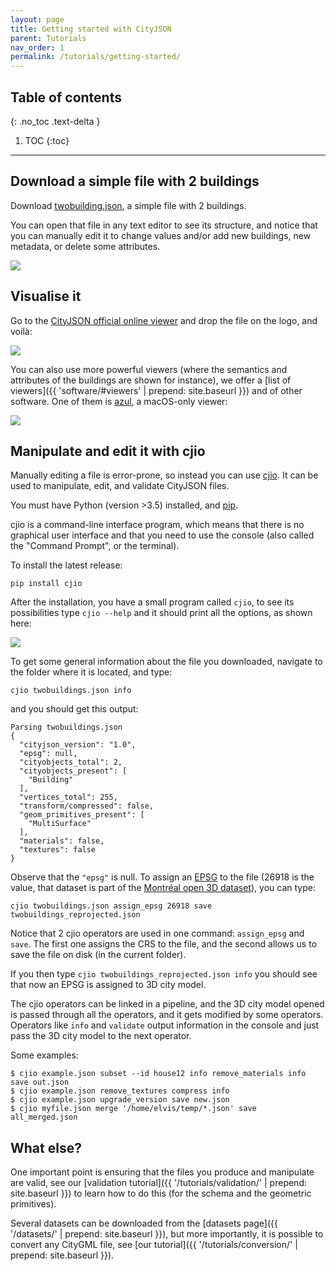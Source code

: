 ```yaml
---
layout: page
title: Getting started with CityJSON
parent: Tutorials
nav_order: 1
permalink: /tutorials/getting-started/
---
```


## Table of contents
{: .no_toc .text-delta }

1. TOC
{:toc}

---

## Download a simple file with 2 buildings

Download [twobuilding.json](../files/twobuildings.json), a simple file with 2 buildings.

You can open that file in any text editor to see its structure, and notice that you can manually edit it to change values and/or add new buildings, new metadata, or delete some attributes.

![](../files/gs-structure.png)


## Visualise it

Go to the [CityJSON official online viewer](https://viewer.cityjson.org) and drop the file on the logo, and voilà:

![](../files/gs-viewer.png)

You can also use more powerful viewers (where the semantics and attributes of the buildings are shown for instance), we offer a [list of viewers]({{ 'software/#viewers' | prepend: site.baseurl }}) and of other software.
One of them is [azul](https://itunes.apple.com/nl/app/azul/id1173239678?mt=12), a macOS-only viewer:

![](../files/gs-azul.png)


## Manipulate and edit it with cjio

Manually editing a file is error-prone, so instead you can use [cjio](https://github.com/tudelft3d/cjio).
It can be used to manipulate, edit, and validate CityJSON files.

You must have Python (version >3.5) installed, and [pip](https://pypi.org/project/pip/).

cjio is a command-line interface program, which means that there is no graphical user interface and that you need to use the console (also called the "Command Prompt", or the terminal).

To install the latest release:
```
pip install cjio
```

After the installation, you have a small program called `cjio`, to see its possibilities type `cjio --help` and it should print all the options, as shown here:

![](../files/gs-cjiohelp.png)


To get some general information about the file you downloaded, navigate to the folder where it is located, and type:

```
cjio twobuildings.json info
```

and you should get this output:
```
Parsing twobuildings.json
{
  "cityjson_version": "1.0",
  "epsg": null,
  "cityobjects_total": 2,
  "cityobjects_present": [
    "Building"
  ],
  "vertices_total": 255,
  "transform/compressed": false,
  "geom_primitives_present": [
    "MultiSurface"
  ],
  "materials": false,
  "textures": false
}
```
Observe that the `"epsg"` is null.
To assign an [EPSG](https://epsg.io/) to the file (26918 is the value, that dataset is part of the [Montréal open 3D dataset](http://donnees.ville.montreal.qc.ca/dataset/maquette-numerique-batiments-citygml-lod2-avec-textures)), you can type:
```
cjio twobuildings.json assign_epsg 26918 save twobuildings_reprojected.json 
```
Notice that 2 cjio operators are used in one command: `assign_epsg` and `save`.
The first one assigns the CRS to the file, and the second allows us to save the file on disk (in the current folder).

If you then type `cjio twobuildings_reprojected.json info` you should see that now an EPSG is assigned to 3D city model.

The cjio operators can be linked in a pipeline, and the 3D city model opened is passed through all the operators, and it gets modified by some operators.
Operators like `info` and `validate` output information in the console and just pass the 3D city model to the next operator.

Some examples:
```
$ cjio example.json subset --id house12 info remove_materials info save out.json
$ cjio example.json remove_textures compress info
$ cjio example.json upgrade_version save new.json
$ cjio myfile.json merge '/home/elvis/temp/*.json' save all_merged.json
```


## What else?

One important point is ensuring that the files you produce and manipulate are valid, see our [validation tutorial]({{ '/tutorials/validation/' | prepend: site.baseurl }}) to learn how to do this (for the schema and the geometric primitives).

Several datasets can be downloaded from the [datasets page]({{ '/datasets/' | prepend: site.baseurl }}), but more importantly, it is possible to convert any CityGML file, see [our tutorial]({{ '/tutorials/conversion/' | prepend: site.baseurl }}).


